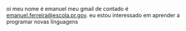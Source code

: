 oi meu nome é emanuel
meu gmail de contado é emanuel.ferreira@escola.pr.gov.
eu estou interessado em aprender a programar novas línguagens 

<!---
emanuel981/emanuel981 is a ✨ special ✨ repository because its `README.md` (this file) appears on your GitHub profile.
You can click the Preview link to take a look at your changes.
--->
